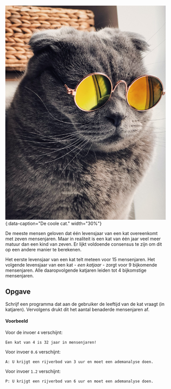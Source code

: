 ![De coole cat.](media/raoul-droog.jpg "Foto door Raoul Droog op Unsplash."){:data-caption="De coole cat." width="30%"}

De meeste mensen geloven dat één levensjaar van een kat overeenkomt met zeven mensenjaren. Maar in realiteit is een kat van één jaar veel meer matuur dan een kind van zeven. Er lijkt voldoende consensus te zijn om dit op een andere manier te berekenen.

Het eerste levensjaar van een kat telt meteen voor 15 mensenjaren. Het volgende levensjaar van een kat - *een katjaar* - zorgt voor 9 bijkomende mensenjaren. Alle daaropvolgende katjaren leiden tot 4 bijkomstige mensenjaren.

## Opgave
Schrijf een programma dat aan de gebruiker de leeftijd van de kat vraagt (in katjaren). Vervolgens drukt dit het aantal benaderde mensenjaren af.

#### Voorbeeld
Voor de invoer `4` verschijnt:
```
Een kat van 4 is 32 jaar in mensenjaren!
```

Voor invoer `0.6` verschijnt:
```
A: U krijgt een rijverbod van 3 uur en moet een ademanalyse doen. 
```

Voor invoer `1.2` verschijnt:
```
P: U krijgt een rijverbod van 6 uur en moet een ademanalyse doen. 
```